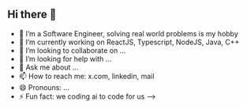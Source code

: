 ## Hi there 👋

- 🔭 I’m a Software Engineer, solving real world problems is my hobby
- 🌱 I’m currently working on ReactJS, Typescript, NodeJS, Java, C++
- 👯 I’m looking to collaborate on ...
- 🤔 I’m looking for help with ...
- 💬 Ask me about ...
- 📫 How to reach me: x.com, linkedin, mail
- 😄 Pronouns: ...
- ⚡ Fun fact: we coding ai to code for us
-->
